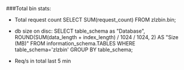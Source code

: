 ###Total bin stats: 
* Total request count
    SELECT SUM(request_count) FROM zlzbin.bin;

* db size on disc: 
    SELECT table_schema as "Database", 
    ROUND(SUM(data_length + index_length) / 1024 / 1024, 2) AS "Size (MB)" 
    FROM information_schema.TABLES 
    WHERE table_schema='zlzbin'
    GROUP BY table_schema;

* Req/s in total last 5 min

